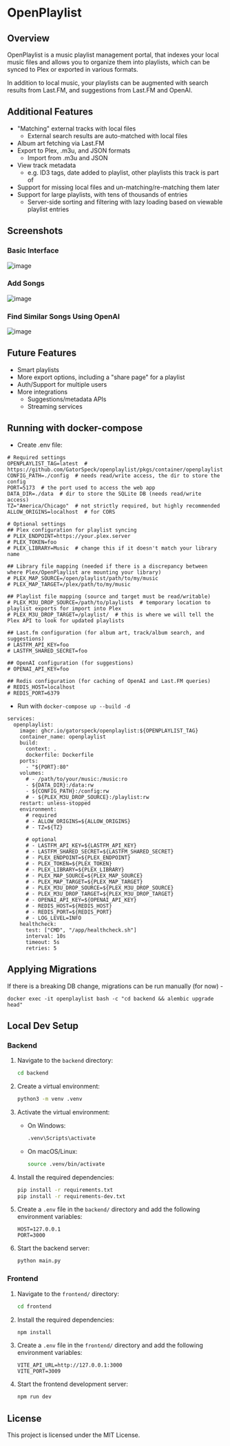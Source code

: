 # OpenPlaylist

## Overview
OpenPlaylist is a music playlist management portal, that indexes your local music files and allows you to organize them into playlists, which can be synced to Plex or exported in various formats.

In addition to local music, your playlists can be augmented with search results from Last.FM, and suggestions from Last.FM and OpenAI.

## Additional Features
- "Matching" external tracks with local files
  - External search results are auto-matched with local files
- Album art fetching via Last.FM
- Export to Plex, .m3u, and JSON formats
  - Import from .m3u and JSON
- View track metadata
  - e.g. ID3 tags, date added to playlist, other playlists this track is part of
- Support for missing local files and un-matching/re-matching them later
- Support for large playlists, with tens of thousands of entries
  - Server-side sorting and filtering with lazy loading based on viewable playlist entries

## Screenshots
### Basic Interface
![image](https://github.com/user-attachments/assets/261a57b1-773e-480a-8842-250b77c9d25b)

### Add Songs
![image](https://github.com/user-attachments/assets/361570f9-766b-4fdc-94cf-b1bdfd484723)

### Find Similar Songs Using OpenAI
![image](https://github.com/user-attachments/assets/3fc0cc80-1f2f-4b70-ac2b-500649dffcf9)

## Future Features
- Smart playlists
- More export options, including a "share page" for a playlist
- Auth/Support for multiple users
- More integrations
  - Suggestions/metadata APIs
  - Streaming services

## Running with docker-compose
- Create .env file:
```
# Required settings
OPENPLAYLIST_TAG=latest  # https://github.com/GatorSpeck/openplaylist/pkgs/container/openplaylist
CONFIG_PATH=./config  # needs read/write access, the dir to store the config
PORT=5173  # the port used to access the web app
DATA_DIR=./data  # dir to store the SQLite DB (needs read/write access)
TZ="America/Chicago"  # not strictly required, but highly recommended
ALLOW_ORIGINS=localhost  # for CORS

# Optional settings
## Plex configuration for playlist syncing
# PLEX_ENDPOINT=https://your.plex.server
# PLEX_TOKEN=foo
# PLEX_LIBRARY=Music  # change this if it doesn't match your library name

## Library file mapping (needed if there is a discrepancy between where Plex/OpenPlaylist are mounting your library)
# PLEX_MAP_SOURCE=/open/playlist/path/to/my/music
# PLEX_MAP_TARGET=/plex/path/to/my/music

## Playlist file mapping (source and target must be read/writable)
# PLEX_M3U_DROP_SOURCE=/path/to/playlists  # temporary location to playlist exports for import into Plex
# PLEX_M3U_DROP_TARGET=/playlist/  # this is where we will tell the Plex API to look for updated playlists

## Last.fm configuration (for album art, track/album search, and suggestions)
# LASTFM_API_KEY=foo
# LASTFM_SHARED_SECRET=foo

## OpenAI configuration (for suggestions)
# OPENAI_API_KEY=foo

## Redis configuration (for caching of OpenAI and Last.FM queries)
# REDIS_HOST=localhost
# REDIS_PORT=6379
```

- Run with `docker-compose up --build -d`
```
services:
  openplaylist:
    image: ghcr.io/gatorspeck/openplaylist:${OPENPLAYLIST_TAG}
    container_name: openplaylist
    build:
      context: .
      dockerfile: Dockerfile
    ports:
      - "${PORT}:80"
    volumes:
      # - /path/to/your/music:/music:ro
      - ${DATA_DIR}:/data:rw
      - ${CONFIG_PATH}:/config:rw
      # - ${PLEX_M3U_DROP_SOURCE}:/playlist:rw
    restart: unless-stopped
    environment:
      # required
      # - ALLOW_ORIGINS=${ALLOW_ORIGINS}
      # - TZ=${TZ}

      # optional
      # - LASTFM_API_KEY=${LASTFM_API_KEY}
      # - LASTFM_SHARED_SECRET=${LASTFM_SHARED_SECRET}
      # - PLEX_ENDPOINT=${PLEX_ENDPOINT}
      # - PLEX_TOKEN=${PLEX_TOKEN}
      # - PLEX_LIBRARY=${PLEX_LIBRARY}
      # - PLEX_MAP_SOURCE=${PLEX_MAP_SOURCE}
      # - PLEX_MAP_TARGET=${PLEX_MAP_TARGET}
      # - PLEX_M3U_DROP_SOURCE=${PLEX_M3U_DROP_SOURCE}
      # - PLEX_M3U_DROP_TARGET=${PLEX_M3U_DROP_TARGET}
      # - OPENAI_API_KEY=${OPENAI_API_KEY}
      # - REDIS_HOST=${REDIS_HOST}
      # - REDIS_PORT=${REDIS_PORT}
      # - LOG_LEVEL=INFO
    healthcheck:
      test: ["CMD", "/app/healthcheck.sh"]
      interval: 10s
      timeout: 5s
      retries: 5
```

## Applying Migrations
If there is a breaking DB change, migrations can be run manually (for now) -
```
docker exec -it openplaylist bash -c "cd backend && alembic upgrade head"
```

## Local Dev Setup

### Backend

1. Navigate to the `backend` directory:

    ```sh
    cd backend
    ```

2. Create a virtual environment:

    ```sh
    python3 -m venv .venv
    ```

3. Activate the virtual environment:

    - On Windows:

        ```sh
        .venv\Scripts\activate
        ```

    - On macOS/Linux:

        ```sh
        source .venv/bin/activate
        ```

4. Install the required dependencies:

    ```sh
    pip install -r requirements.txt
    pip install -r requirements-dev.txt
    ```

5. Create a `.env` file in the `backend/` directory and add the following environment variables:

    ```env
    HOST=127.0.0.1
    PORT=3000
    ```

6. Start the backend server:

    ```sh
    python main.py
    ```

### Frontend

1. Navigate to the `frontend/` directory:

    ```sh
    cd frontend
    ```

2. Install the required dependencies:

    ```sh
    npm install
    ```

3. Create a `.env` file in the `frontend/` directory and add the following environment variables:

    ```env
    VITE_API_URL=http://127.0.0.1:3000
    VITE_PORT=3009
    ```

4. Start the frontend development server:

    ```sh
    npm run dev
    ```

## License

This project is licensed under the MIT License.
